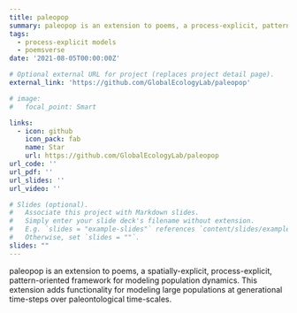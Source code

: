 ```yaml
---
title: paleopop
summary: paleopop is an extension to poems, a process-explicit, pattern-oriented framework for modeling population dynamics, adding paleo regions and time scales.
tags: 
  - process-explicit models
  - poemsverse
date: '2021-08-05T00:00:00Z'

# Optional external URL for project (replaces project detail page).
external_link: 'https://github.com/GlobalEcologyLab/paleopop'

# image:
#   focal_point: Smart

links:
  - icon: github
    icon_pack: fab
    name: Star
    url: https://github.com/GlobalEcologyLab/paleopop
url_code: ''
url_pdf: ''
url_slides: ''
url_video: ''

# Slides (optional).
#   Associate this project with Markdown slides.
#   Simply enter your slide deck's filename without extension.
#   E.g. `slides = "example-slides"` references `content/slides/example-slides.md`.
#   Otherwise, set `slides = ""`.
slides: ""
---
```


paleopop is an extension to poems, a spatially-explicit, process-explicit, pattern-oriented framework for modeling population dynamics. This extension adds functionality for modeling large populations at generational time-steps over paleontological time-scales.
